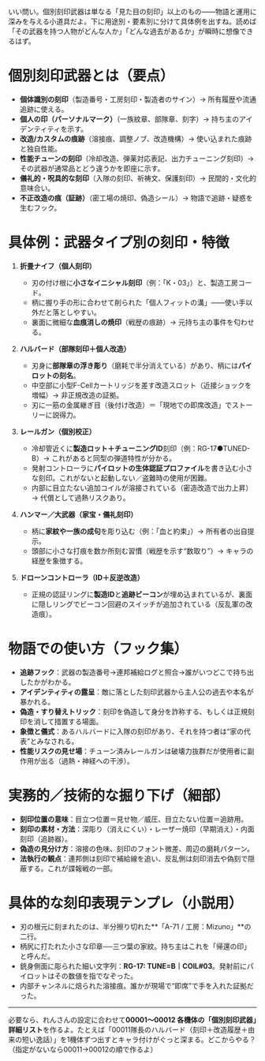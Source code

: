 いい問い。個別刻印武器は単なる「見た目の刻印」以上のもの——物語と運用に深みを与える小道具だよ。下に用途別・要素別に分けて具体例を出すね。読めば「その武器を持つ人物がどんな人か」「どんな過去があるか」が瞬時に想像できるはず。

# 個別刻印武器とは（要点）

* **個体識別の刻印**（製造番号・工房刻印・製造者のサイン）→ 所有履歴や流通追跡に使える。
* **個人の印（パーソナルマーク）**（一族紋章、部隊章、刻字）→ 持ち主のアイデンティティを示す。
* **改造/カスタムの痕跡**（溶接痕、調整ノブ、改造機構）→ 使い込まれた痕跡と独自性能。
* **性能チューンの刻印**（冷却改造、弾薬対応表記、出力チューニング刻印）→ その武器が通常品とどう違うかを即座に示す。
* **儀礼的・呪具的な刻印**（入隊の刻印、祈祷文、保護刻印）→ 民間的・文化的意味合い。
* **不正改造の痕（証跡）**（密工場の焼印、偽造シール）→ 物語で追跡・疑惑を生むフック。

# 具体例：武器タイプ別の刻印・特徴

1. **折畳ナイフ（個人刻印）**

   * 刃の付け根に**小さなイニシャル刻印**（例：「K・03」）と、製造工房コード。
   * 柄に握り手の形に合わせて削られた「個人フィットの溝」——使い手以外だと落としやすい。
   * 裏面に微細な**血痕消しの焼印**（戦歴の痕跡）→ 元持ち主の事件を匂わせる。

2. **ハルバード（部隊刻印＋個人改造）**

   * 刃身に**部隊章の浮き彫り**（磨耗で半分消えている）があり、柄には**パイロットの刻名**。
   * 中空部に小型F-Cellカートリッジを差す改造スロット（近接ショックを増幅）→ 非正規改造の証拠。
   * 刃に一筋の金属継ぎ目（後付け改造）＝「現地での即席改造」でストーリーに説得力。

3. **レールガン（個別校正）**

   * 冷却管近くに**製造ロット＋チューニングID**刻印（例：RG-17●TUNED-B）→ これがあると同型の弾道特性が分かる。
   * 発射コントローラに**パイロットの生体認証プロファイル**を書き込む小さな刻印。これがないと起動しない／盗難時の使用が困難。
   * 内部に目立たない追加コイルが溶接されている（密造改造で出力上昇）→ 代償として過熱リスクあり。

4. **ハンマー／大武器（家宝・儀礼刻印）**

   * 柄に**家紋や一族の成句**を彫り込む（例：「血と約束」）→ 所有者の出自提示。
   * 頭部に小さな打痕を数か所刻む習慣（戦歴を示す“数取り”）→ キャラの経歴を象徴する。

5. **ドローンコントローラ（ID＋反逆改造）**

   * 正規の認証リングに**製造ID**と**追跡ビーコン**が埋め込まれているが、裏面に隠しリングでビーコン回避のスイッチが追加されている（反乱軍の改造痕）。

# 物語での使い方（フック集）

* **追跡フック**：武器の製造番号→連邦補給ログと照合→誰がいつどこで持ち出したかがわかる。
* **アイデンティティの露呈**：敵に落とした刻印武器から主人公の過去や本名が暴かれる。
* **偽造・すり替えトリック**：刻印を偽造して身分を詐称する、もしくは正規刻印を消して措置する場面。
* **象徴と儀式**：あるハルバードに入隊の刻印があり、それを持つ者は“家の代表”とみなされる。
* **性能リスクの見せ場**：チューン済みレールガンは破壊力抜群だが使用者に副作用が出る（過熱・神経への干渉）。

# 実務的／技術的な掘り下げ（細部）

* **刻印位置の意味**：目立つ位置＝見せ物／威圧、目立たない位置＝追跡用。
* **刻印の素材・方法**：深彫り（消えにくい）・レーザー焼印（早期消え）・内面刻印（追跡器）。
* **偽造の見分け方**：溶接の色味、刻印のフォント微差、周辺の磨耗パターン。
* **法執行の観点**：連邦側は刻印で補給線を追い、反乱側は刻印消去や偽刻で隠蔽する。これが諜報戦の一部。

# 具体的な刻印表現テンプレ（小説用）

* 刃の根元に刻まれたのは、半分擦り切れた\*\*「A-71 / 工房：Mizuno」\*\*の二行。
* 柄尻に打たれた小さな印章──三つ葉の家紋。持ち主はこれを「帰還の印」と呼んだ。
* 銃身側面に彫られた細い文字列：**RG-17: TUNE=B｜COIL#03**。発射前にパイロットはその数値を指でなぞった。
* 内部チャンネルに焙られた溶接痕。誰かが現場で“即席”で手を入れた証拠だった。

---

必要なら、れんさんの設定に合わせて**00001〜00012 各機体の「個別刻印武器」詳細リスト**を作るよ。たとえば「00011隊長のハルバード（刻印＋改造履歴＋由来の短い逸話）」を1機体ずつ出すとキャラ付けがぐっと深まる。どこからやる？（指定がないなら00011→00012の順で作るよ）
